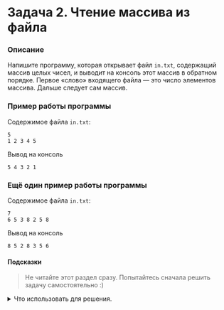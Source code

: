 # Задача 2. Чтение массива из файла

### Описание
Напишите программу, которая открывает файл `in.txt`, содержащий массив целых чисел, и выводит на консоль этот массив в обратном порядке.
Первое «слово» входящего файла — это число элементов массива. Дальше следует сам массив.

### Пример работы программы
Содержимое файла `in.txt`:
```
5
1 2 3 4 5
```
Вывод на консоль
```
5 4 3 2 1
```
### Ещё один пример работы программы

Содержимое файла `in.txt`:
```
7
6 5 3 8 2 5 8
```
Вывод на консоль
```
8 5 2 8 3 5 6
```
#### Подсказки

> Не читайте этот раздел сразу. Попытайтесь сначала решить задачу самостоятельно :)

<details>

<summary>Что использовать для решения.</summary>

Для работы с файлом в режиме чтения используйте тип `std::ifstream`.

Так как размер массива заранее неизвестен, вам нужно использовать динамический массив (`int*`, `new int[]`).

Размер динамического массива — это первое «слово» считываемого файла

Вы можете считывать числа в переменные строкового типа и затем производить конвертацию, а можете считывать числа сразу в переменные целочисленного типа или сразу в элементы вашего динамического массива.

Для считывания всего массива используйте цикл `for`.

Для вывода на консоль используйте `std::cout`.

Не забудьте закрыть файл после использования.

Не забудьте очистить память, выделенную под динамический массив.

</details>
